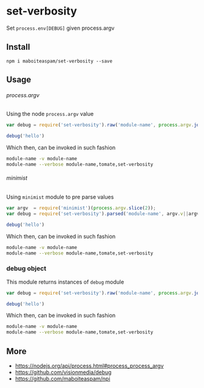 # set-verbosity

Set `process.env[DEBUG]` given process.argv

## Install

    npm i maboiteaspam/set-verbosity --save

## Usage

###### process.argv

Using the node `process.argv` value

```js
var debug = require('set-verbosity').raw('module-name', process.argv.join(' '));

debug('hello')
```

Which then, can be invoked in such fashion
```sh
module-name -v module-name
module-name --verbose module-name,tomate,set-verbosity
```

###### minimist

Using `minimist` module to pre parse values

```js
var argv  = require('minimist')(process.argv.slice(2));
var debug = require('set-verbosity').parsed('module-name', argv.v||argv.verbose);

debug('hello')
```

Which then, can be invoked in such fashion
```sh
module-name -v module-name
module-name --verbose module-name,tomate,set-verbosity
```

### debug object

This module returns instances of `debug` module

```js
var debug = require('set-verbosity').raw('module-name', process.argv.join(' '));

debug('hello')
```

Which then, can be invoked in such fashion
```sh
module-name -v module-name
module-name --verbose module-name,tomate,set-verbosity
```

## More

- https://nodejs.org/api/process.html#process_process_argv
- https://github.com/visionmedia/debug
- https://github.com/maboiteaspam/npi
